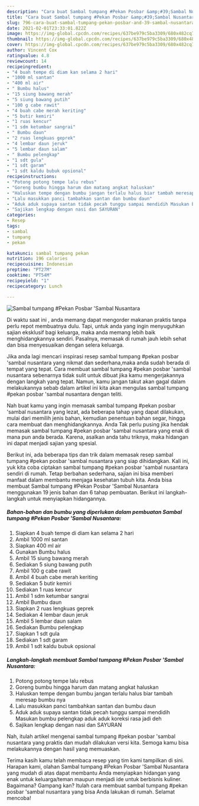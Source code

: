 ```yaml
---
description: "Cara buat Sambal tumpang #Pekan Posbar &amp;#39;Sambal Nusantara Sederhana dan Mudah Dibuat"
title: "Cara buat Sambal tumpang #Pekan Posbar &amp;#39;Sambal Nusantara Sederhana dan Mudah Dibuat"
slug: 796-cara-buat-sambal-tumpang-pekan-posbar-and-39-sambal-nusantara-sederhana-dan-mudah-dibuat
date: 2021-02-01T23:33:01.822Z
image: https://img-global.cpcdn.com/recipes/637be979c5ba3309/680x482cq70/sambal-tumpang-pekan-posbar-sambal-nusantara-foto-resep-utama.jpg
thumbnail: https://img-global.cpcdn.com/recipes/637be979c5ba3309/680x482cq70/sambal-tumpang-pekan-posbar-sambal-nusantara-foto-resep-utama.jpg
cover: https://img-global.cpcdn.com/recipes/637be979c5ba3309/680x482cq70/sambal-tumpang-pekan-posbar-sambal-nusantara-foto-resep-utama.jpg
author: Vincent Cox
ratingvalue: 4.8
reviewcount: 14
recipeingredient:
- "4 buah tempe di diam kan selama 2 hari"
- "1000 ml santan"
- "400 ml air"
- " Bumbu halus"
- "15 siung bawang merah"
- "5 siung bawang putih"
- "100 g cabe rawit"
- "4 buah cabe merah keriting"
- "5 butir kemiri"
- "1 ruas kencur"
- "1 sdm ketumbar sangrai"
- " Bumbu daun"
- "2 ruas lengkuas geprek"
- "4 lembar daun jeruk"
- "5 lembar daun salam"
- " Bumbu pelengkap"
- "1 sdt gula"
- "1 sdt garam"
- "1 sdt kaldu bubuk opsional"
recipeinstructions:
- "Potong potong tempe lalu rebus"
- "Goreng bumbu hingga harum dan matang angkat haluskan"
- "Haluskan tempe dengan bumbu jangan terlalu halus biar tambah meresap bumbu nya"
- "Lalu masukkan panci tambahkan santan dan bumbu daun"
- "Aduk aduk supaya santan tidak pecah tunggu sampai mendidih Masukan bumbu pelengkap aduk aduk koreksi rasa jadi deh"
- "Sajikan lengkap dengan nasi dan SAYURAN"
categories:
- Resep
tags:
- sambal
- tumpang
- pekan

katakunci: sambal tumpang pekan 
nutrition: 196 calories
recipecuisine: Indonesian
preptime: "PT27M"
cooktime: "PT54M"
recipeyield: "1"
recipecategory: Lunch

---
```



![Sambal tumpang #Pekan Posbar &#39;Sambal Nusantara](https://img-global.cpcdn.com/recipes/637be979c5ba3309/680x482cq70/sambal-tumpang-pekan-posbar-sambal-nusantara-foto-resep-utama.jpg)

Di waktu  saat ini , anda memang dapat mengorder makanan praktis tanpa perlu repot membuatnya dulu. Tapi, untuk anda yang ingin menyuguhkan sajian eksklusif bagi keluarga, maka anda memang lebih baik menghidangkannya sendiri. Pasalnya, memasak di rumah jauh lebih sehat dan bisa menyesuaikan dengan selera keluarga.

Jika anda lagi mencari inspirasi resep sambal tumpang #pekan posbar &#39;sambal nusantara yang nikmat dan sederhana,maka anda sudah berada di tempat yang tepat. Cara membuat sambal tumpang #pekan posbar &#39;sambal nusantara  sebenarnya tidak sulit untuk dibuat jika kamu mengerjakannya dengan langkah yang tepat. Namun, kamu jangan takut akan gagal dalam melakukannya 
sebab dalam artikel ini kita akan mengulas sambal tumpang #pekan posbar &#39;sambal nusantara dengan teliti.  



Nah buat kamu yang ingin memasak sambal tumpang #pekan posbar &#39;sambal nusantara yang lezat, ada beberapa tahap yang dapat dilakukan, mulai dari memilih jenis bahan, kemudian penentuan bahan segar, hingga cara membuat dan menghidangkannya. Anda Tak perlu pusing jika hendak memasak sambal tumpang #pekan posbar &#39;sambal nusantara yang enak di mana pun anda berada. Karena, asalkan anda  tahu triknya, maka hidangan ini dapat menjadi sajian yang spesial.

Berikut ini, ada beberapa tips dan trik dalam memasak resep sambal tumpang #pekan posbar &#39;sambal nusantara yang siap dihidangkan. Kali ini, yuk kita coba ciptakan sambal tumpang #pekan posbar &#39;sambal nusantara sendiri di rumah. Tetap berbahan sederhana, sajian ini bisa memberi manfaat dalam membantu menjaga kesehatan tubuh kita. Anda bisa membuat Sambal tumpang #Pekan Posbar &#39;Sambal Nusantara menggunakan 19 jenis bahan dan 6 tahap pembuatan. Berikut ini langkah-langkah untuk menyiapkan hidangannya.

<!--inarticleads1-->

##### Bahan-bahan dan bumbu yang diperlukan dalam pembuatan Sambal tumpang #Pekan Posbar &#39;Sambal Nusantara:

1. Siapkan 4 buah tempe di diam kan selama 2 hari
1. Ambil 1000 ml santan
1. Siapkan 400 ml air
1. Gunakan  Bumbu halus
1. Ambil 15 siung bawang merah
1. Sediakan 5 siung bawang putih
1. Ambil 100 g cabe rawit
1. Ambil 4 buah cabe merah keriting
1. Sediakan 5 butir kemiri
1. Sediakan 1 ruas kencur
1. Ambil 1 sdm ketumbar sangrai
1. Ambil  Bumbu daun
1. Siapkan 2 ruas lengkuas geprek
1. Sediakan 4 lembar daun jeruk
1. Ambil 5 lembar daun salam
1. Sediakan  Bumbu pelengkap
1. Siapkan 1 sdt gula
1. Sediakan 1 sdt garam
1. Ambil 1 sdt kaldu bubuk opsional




<!--inarticleads2-->

##### Langkah-langkah membuat Sambal tumpang #Pekan Posbar &#39;Sambal Nusantara:

1. Potong potong tempe lalu rebus
1. Goreng bumbu hingga harum dan matang angkat haluskan
1. Haluskan tempe dengan bumbu jangan terlalu halus biar tambah meresap bumbu nya
1. Lalu masukkan panci tambahkan santan dan bumbu daun
1. Aduk aduk supaya santan tidak pecah tunggu sampai mendidih Masukan bumbu pelengkap aduk aduk koreksi rasa jadi deh
1. Sajikan lengkap dengan nasi dan SAYURAN




Nah, itulah artikel mengenai  sambal tumpang #pekan posbar &#39;sambal nusantara  yang praktis dan mudah dilakukan versi kita. Semoga kamu bisa melakukannya dengan hasil yang memuaskan. 

Terima kasih kamu telah membaca resep yang tim kami tampilkan di sini. Harapan kami, olahan  Sambal tumpang #Pekan Posbar &#39;Sambal Nusantara yang mudah di atas dapat membantu Anda menyiapkan hidangan yang enak untuk keluarga/teman maupun menjadi ide untuk berbisnis kuliner. Bagaimana? Gampang kan? Itulah cara membuat sambal tumpang #pekan posbar &#39;sambal nusantara yang bisa Anda lakukan di rumah. Selamat mencoba!

